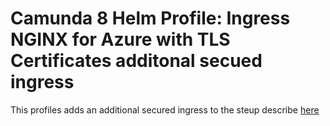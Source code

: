 # Camunda 8 Helm Profile: Ingress NGINX for Azure with TLS Certificates additonal secued ingress

This profiles adds an additional secured ingress to the steup describe [here](../README.md)
